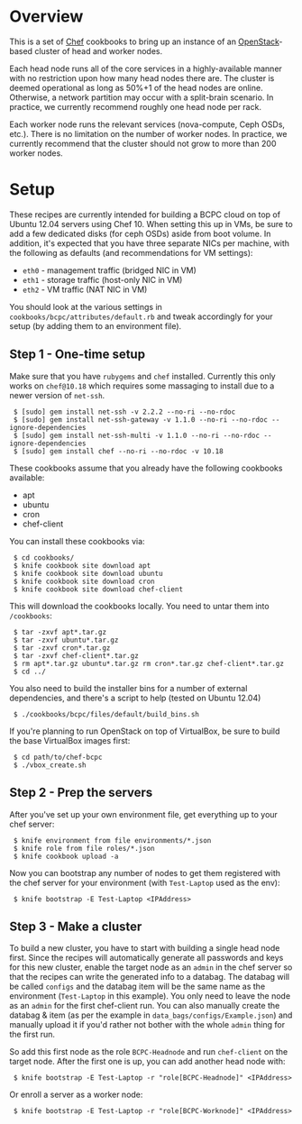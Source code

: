 Overview
========

This is a set of [Chef](https://github.com/opscode/chef) cookbooks to bring up
an instance of an [OpenStack](http://www.openstack.org/)-based cluster of head
and worker nodes.

Each head node runs all of the core services in a highly-available manner with
no restriction upon how many head nodes there are.  The cluster is deemed
operational as long as 50%+1 of the head nodes are online.  Otherwise, a
network partition may occur with a split-brain scenario.  In practice,
we currently recommend roughly one head node per rack.

Each worker node runs the relevant services (nova-compute, Ceph OSDs, etc.).
There is no limitation on the number of worker nodes.  In practice, we
currently recommend that the cluster should not grow to more than 200 worker
nodes.

Setup
=====

These recipes are currently intended for building a BCPC cloud on top of
Ubuntu 12.04 servers using Chef 10. When setting this up in VMs, be sure to
add a few dedicated disks (for ceph OSDs) aside from boot volume. In
addition, it's expected that you have three separate NICs per machine, with
the following as defaults (and recommendations for VM settings):
 - ``eth0`` - management traffic (bridged NIC in VM)
 - ``eth1`` - storage traffic (host-only NIC in VM)
 - ``eth2`` - VM traffic (NAT NIC in VM)

You should look at the various settings in ``cookbooks/bcpc/attributes/default.rb``
and tweak accordingly for your setup (by adding them to an environment file).

Step 1 - One-time setup
----------------------

Make sure that you have `rubygems` and `chef` installed. Currently this only works on `chef@10.18` which requires some massaging to install due to a newer version of `net-ssh`.

```
 $ [sudo] gem install net-ssh -v 2.2.2 --no-ri --no-rdoc
 $ [sudo] gem install net-ssh-gateway -v 1.1.0 --no-ri --no-rdoc --ignore-dependencies
 $ [sudo] gem install net-ssh-multi -v 1.1.0 --no-ri --no-rdoc --ignore-dependencies
 $ [sudo] gem install chef --no-ri --no-rdoc -v 10.18
```

These cookbooks assume that you already have the following cookbooks
available:
 - apt
 - ubuntu
 - cron
 - chef-client

You can install these cookbooks via:

```
 $ cd cookbooks/
 $ knife cookbook site download apt  
 $ knife cookbook site download ubuntu  
 $ knife cookbook site download cron
 $ knife cookbook site download chef-client  
```

This will download the cookbooks locally. You need to untar them into `/cookbooks`:

```
 $ tar -zxvf apt*.tar.gz
 $ tar -zxvf ubuntu*.tar.gz
 $ tar -zxvf cron*.tar.gz
 $ tar -zxvf chef-client*.tar.gz
 $ rm apt*.tar.gz ubuntu*.tar.gz rm cron*.tar.gz chef-client*.tar.gz
 $ cd ../
```

You also need to build the installer bins for a number of external
dependencies, and there's a script to help (tested on Ubuntu 12.04)

```
 $ ./cookbooks/bcpc/files/default/build_bins.sh
```

If you're planning to run OpenStack on top of VirtualBox, be sure to build the base VirtualBox images first:

```
 $ cd path/to/chef-bcpc
 $ ./vbox_create.sh
```

Step 2 - Prep the servers
----------------------

After you've set up your own environment file, get everything up to your
chef server:

```
 $ knife environment from file environments/*.json  
 $ knife role from file roles/*.json  
 $ knife cookbook upload -a
```

Now you can bootstrap any number of nodes to get them registered with the
chef server for your environment (with ``Test-Laptop`` used as the env):

```
 $ knife bootstrap -E Test-Laptop <IPAddress>
```

Step 3 - Make a cluster
----------------------

To build a new cluster, you have to start with building a single
head node first. Since the recipes will automatically generate all passwords
and keys for this new cluster, enable the target node as an ``admin`` in the
chef server so that the recipes can write the generated info to a databag.
The databag will be called ``configs`` and the databag item will be the same
name as the environment (``Test-Laptop`` in this example). You only need to
leave the node as an ``admin`` for the first chef-client run. You can also
manually create the databag & item (as per the example in
``data_bags/configs/Example.json``) and manually upload it if you'd rather
not bother with the whole ``admin`` thing for the first run.

So add this first node as the role ``BCPC-Headnode`` and run ``chef-client``
on the target node. After the first one is up, you can add another head
node with:

```
 $ knife bootstrap -E Test-Laptop -r "role[BCPC-Headnode]" <IPAddress>
```

Or enroll a server as a worker node:

```
 $ knife bootstrap -E Test-Laptop -r "role[BCPC-Worknode]" <IPAddress>
```
